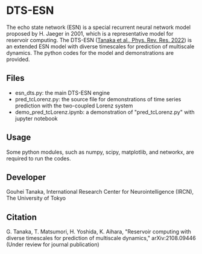 # DTS-ESN
The echo state network (ESN) is a special recurrent neural network model proposed by H. Jaeger in 2001, which is a representative model for reservoir computing.
The DTS-ESN ([Tanaka et al., Phys. Rev. Res. 2022](https://journals.aps.org/prresearch/abstract/10.1103/PhysRevResearch.4.L032014)) is an extended ESN model with diverse timescales for prediction of multiscale dynamics.
The python codes for the model and demonstrations are provided.  

  ## Files
  * esn_dts.py: the main DTS-ESN engine
  * pred_tcLorenz.py: the source file for demonstrations of time series prediction with the two-coupled Lorenz system
  * demo_pred_tcLorenz.ipynb: a demonstration of "pred_tcLorenz.py" with jupyter notebook

  ## Usage
  Some python modules, such as numpy, scipy, matplotlib, and networkx, are required to run the codes.
  
  ## Developer
  Gouhei Tanaka, International Research Center for Neurointelligence (IRCN), The University of Tokyo
  
  ## Citation
  G. Tanaka, T. Matsumori, H. Yoshida, K. Aihara, "Reservoir computing with diverse timescales for prediction of multiscale dynamics," arXiv:2108.09446 (Under review for journal publication)
